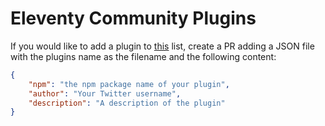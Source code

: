# Eleventy Community Plugins

If you would like to add a plugin to [this](https://www.11ty.dev/docs/plugins/#community-contributed-plugins) list, create a PR adding a JSON file with the plugins name as the filename and the following content:

```json
{
	"npm": "the npm package name of your plugin",
	"author": "Your Twitter username",
	"description": "A description of the plugin"
}
```
